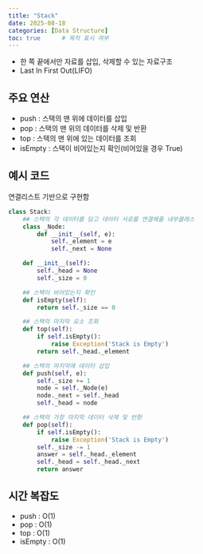 ```yaml
---
title: "Stack"
date: 2025-08-18
categories: [Data Structure]
toc: true      # 목차 표시 여부
---
```


-   한 쪽 끝에서만 자료를 삽입, 삭제할 수 있는 자료구조
-   Last In First Out(LIFO)

## 주요 연산

-   push : 스택의 맨 위에 데이터를 삽입
-   pop : 스택의 맨 위의 데이터를 삭제 및 반환
-   top : 스택의 맨 위에 있는 데이터를 조회
-   isEmpty : 스택이 비어있는지 확인(비어있을 경우 True)

## 예시 코드

연결리스트 기반으로 구현함

```python:stack.py
class Stack:
    ## 스택의 각 데이터를 담고 데이터 서로를 연결해줄 내부클래스
    class _Node:
        def __init__(self, e):
            self._element = e
            self._next = None

    def __init__(self):
        self._head = None
        self._size = 0

    ## 스택이 비어있는지 확인
    def isEmpty(self): 
        return self._size == 0

    ## 스택의 마지막 요소 조회
    def top(self): 
        if self.isEmpty():
            raise Exception('Stack is Empty')
        return self._head._element

    ## 스택의 마지막에 데이터 삽입
    def push(self, e):
        self._size += 1
        node = self._Node(e)
        node._next = self._head
        self._head = node

    ## 스택의 가장 마지막 데이터 삭제 및 반환
    def pop(self):
        if self.isEmpty():
            raise Exception('Stack is Empty')
        self._size -= 1
        answer = self._head._element
        self._head = self._head._next
        return answer
```

## 시간 복잡도

-   push : O(1)
-   pop : O(1)
-   top : O(1)
-   isEmpty : O(1)